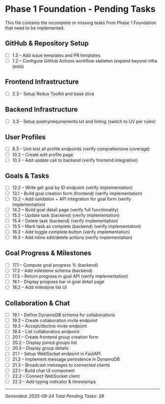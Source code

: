 # Phase 1 Foundation - Pending Tasks

This file contains the incomplete or missing tasks from Phase 1 Foundation that need to be implemented.

## GitHub & Repository Setup
- [ ] 1.3 – Add issue templates and PR templates
- [ ] 1.2 – Configure GitHub Actions workflow skeleton (expand beyond infra tests)

## Frontend Infrastructure
- [ ] 2.3 – Setup Redux Toolkit and base slice

## Backend Infrastructure
- [ ] 3.3 – Setup poetry/requirements.txt and linting (switch to UV per rules)

## User Profiles
- [ ] 8.3 – Unit test all profile endpoints (verify comprehensive coverage)
- [ ] 10.2 – Create edit profile page
- [ ] 10.3 – Add update call to backend (verify frontend integration)

## Goals & Tasks
- [ ] 12.2 – Write get goal by ID endpoint (verify implementation)
- [ ] 13.1 – Build goal creation form (frontend) (verify implementation)
- [ ] 13.2 – Add validation + API integration for goal form (verify implementation)
- [ ] 14.2 – Build goal detail page (verify full functionality)
- [ ] 15.3 – Update task (backend) (verify implementation)
- [ ] 15.4 – Delete task (backend) (verify implementation)
- [ ] 15.5 – Mark task as complete (backend) (verify implementation)
- [ ] 16.2 – Add toggle complete button (verify implementation)
- [ ] 16.3 – Add inline edit/delete actions (verify implementation)

## Goal Progress & Milestones
- [ ] 17.1 – Compute goal progress % (backend)
- [ ] 17.2 – Add milestone schema (backend)
- [ ] 17.3 – Return progress in goal API (verify implementation)
- [ ] 18.1 – Display progress bar in goal detail page
- [ ] 18.2 – Add milestone list UI

## Collaboration & Chat
- [ ] 19.1 – Define DynamoDB schema for collaborations
- [ ] 19.2 – Create collaboration invite endpoint
- [ ] 19.3 – Accept/decline invite endpoint
- [ ] 19.4 – List collaborators endpoint
- [ ] 20.1 – Create frontend group creation form
- [ ] 20.2 – Display joined groups list
- [ ] 20.3 – Display group details
- [ ] 21.1 – Setup WebSocket endpoint in FastAPI
- [ ] 21.2 – Implement message persistence in DynamoDB
- [ ] 21.3 – Broadcast messages to connected clients
- [ ] 22.1 – Build chat UI component
- [ ] 22.2 – Connect WebSocket client
- [ ] 22.3 – Add typing indicator & timestamps

---
*Generated: 2025-09-24*
*Total Pending Tasks: 28*

